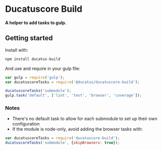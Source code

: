 # Ducatuscore Build

**A helper to add tasks to gulp.**

## Getting started

Install with:

```sh
npm install ducatus-build
```

And use and require in your gulp file:

```javascript
var gulp = require('gulp');
var ducatuscoreTasks = require('@ducatus/ducatuscore-build');

ducatuscoreTasks('submodule');
gulp.task('default', ['lint', 'test', 'browser', 'coverage']);
```

### Notes

- There's no default task to allow for each submodule to set up their own configuration
- If the module is node-only, avoid adding the browser tasks with:

```javascript
var ducatuscoreTasks = require('ducatuscore-build');
ducatuscoreTasks('submodule', {skipBrowsers: true});
```